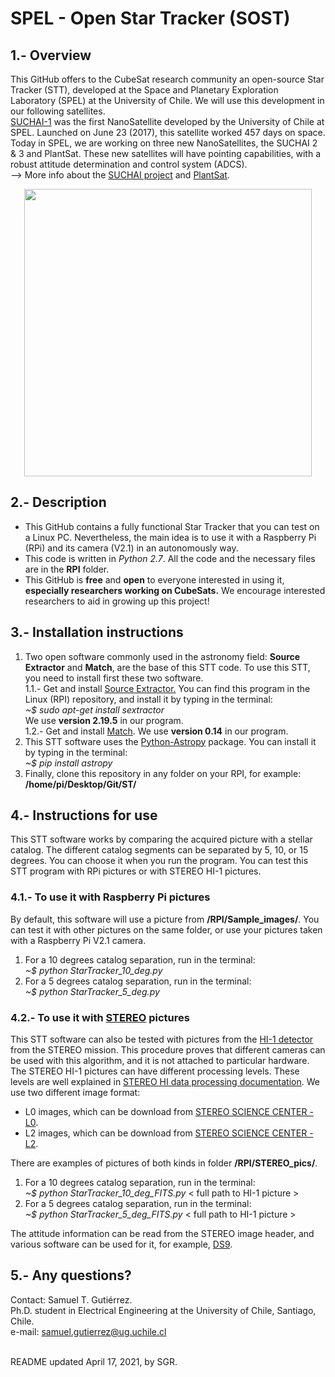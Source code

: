 # SPEL - Open Star Tracker (SOST)

## 1.- Overview

This GitHub offers to the CubeSat research community an open-source Star Tracker (STT), developed at the Space and Planetary Exploration Laboratory (SPEL) at the University of Chile. We will use this development in our following satellites. <br/>
[SUCHAI-1](http://ingenieria.uchile.cl/noticias/144476/suchai-ha-dado-mas-de-5-mil-vueltas-a-la-tierra-en-su-primer-ano) was the first NanoSatellite developed by the University of Chile at SPEL. Launched on June 23 (2017), this satellite worked 457 days on space. Today in SPEL, we are working on three new NanoSatellites, the SUCHAI 2 & 3 and PlantSat.
These new satellites will have pointing capabilities, with a robust attitude determination and control system (ADCS). <br/>
--> More info about the [SUCHAI project](http://spel.ing.uchile.cl) and [PlantSat](https://plantsat.spel.cl/).

<p align="center">
  <img src="https://github.com/spel-uchile/Star_Tracker/blob/master/stt.jpg" width="460"/>
</p>

## 2.- Description

- This GitHub contains a fully functional Star Tracker that you can test on a Linux PC. Nevertheless, the main idea is to use it with a Raspberry Pi (RPi) and its camera (V2.1) in an autonomously way.
- This code is written in _Python 2.7_. All the code and the necessary files are in the __RPI__ folder.
- This GitHub is __free__ and __open__ to everyone interested in using it, __especially researchers working on CubeSats.__ We encourage interested 
researchers to aid in growing up this project!

## 3.- Installation instructions

1. Two open software commonly used in the astronomy field: __Source Extractor__ and __Match__, are the base of this STT code. To use this STT, you need to install first these two software.<br />
    1.1.- Get and install [Source Extractor.](https://www.astromatic.net/software/sextractor)
You can find this program in the Linux (RPI) repository, and install it by typing in the terminal: <br />
_~$ sudo apt-get install sextractor_ <br />
We use __version 2.19.5__ in our program. <br />
    1.2.- Get and install [Match](http://spiff.rit.edu/match/). We use __version 0.14__ in our program.
2. This STT software uses the [Python-Astropy](http://www.astropy.org) package. You can install it by typing in the terminal: <br />
_~$ pip install astropy_
3. Finally, clone this repository in any folder on your RPI, for example: __/home/pi/Desktop/Git/ST/__

## 4.- Instructions for use

This STT software works by comparing the acquired picture with a stellar catalog. The different catalog segments can be separated by 5, 10, or 15 degrees.
You can choose it when you run the program. You can test this STT program with RPi pictures or with STEREO HI-1 pictures.

### 4.1.- To use it with Raspberry Pi pictures

By default, this software will use a picture from __/RPI/Sample_images/__. You can test it with other pictures on the same folder, or use your pictures taken with a Raspberry Pi V2.1 camera. <br />
1. For a 10 degrees catalog separation, run in the terminal: <br />
_~$ python StarTracker_10_deg.py_ <br />
2. For a 5 degrees catalog separation, run in the terminal: <br />
_~$ python StarTracker_5_deg.py_

### 4.2.- To use it with [STEREO](https://stereo.gsfc.nasa.gov/) pictures

This STT software can also be tested with pictures from the [HI-1 detector](http://www.stereo.rl.ac.uk/) from the STEREO mission. This procedure proves that different cameras can be used with this algorithm, and it is not attached to particular hardware. <br />
The STEREO HI-1 pictures can have different processing levels. These levels are well explained in [STEREO HI data processing documentation](https://www.ukssdc.ac.uk/solar/stereo/documentation/HI_processing.html). We use two different image format:

- L0 images, which can be download from [STEREO SCIENCE CENTER - L0](https://stereo-ssc.nascom.nasa.gov/pub/ins_data/secchi/L0/a/img/hi_1/).
- L2 images, which can be download from [STEREO SCIENCE CENTER - L2](https://stereo-ssc.nascom.nasa.gov/pub/ins_data/secchi_hi/L2/a/img/hi_1/).

There are examples of pictures of both kinds in folder __/RPI/STEREO_pics/__. <br />
1. For a 10 degrees catalog separation, run in the terminal: <br />
_~$ python StarTracker_10_deg_FITS.py_ < full path to HI-1 picture > <br />
2. For a 5 degrees catalog separation, run in the terminal: <br />
_~$ python StarTracker_5_deg_FITS.py_ < full path to HI-1 picture >

The attitude information can be read from the STEREO image header, and various software can be used for it, for example, [DS9](https://sites.google.com/cfa.harvard.edu/saoimageds9).

## 5.- Any questions?

Contact: Samuel T. Gutiérrez. <br />
Ph.D. student in Electrical Engineering at the University of Chile, Santiago, Chile. <br />
e-mail: samuel.gutierrez@ug.uchile.cl

<br />
README updated April 17, 2021, by SGR.

